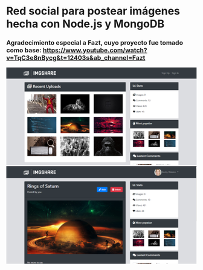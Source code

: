 # Red social para postear imágenes hecha con Node.js y MongoDB
### Agradecimiento especial a Fazt, cuyo proyecto fue tomado como base: https://www.youtube.com/watch?v=TqC3e8nBycg&t=12403s&ab_channel=Fazt 
![](src/public/img/screenshot.PNG)
![](src/public/img/screenshot2.PNG)
